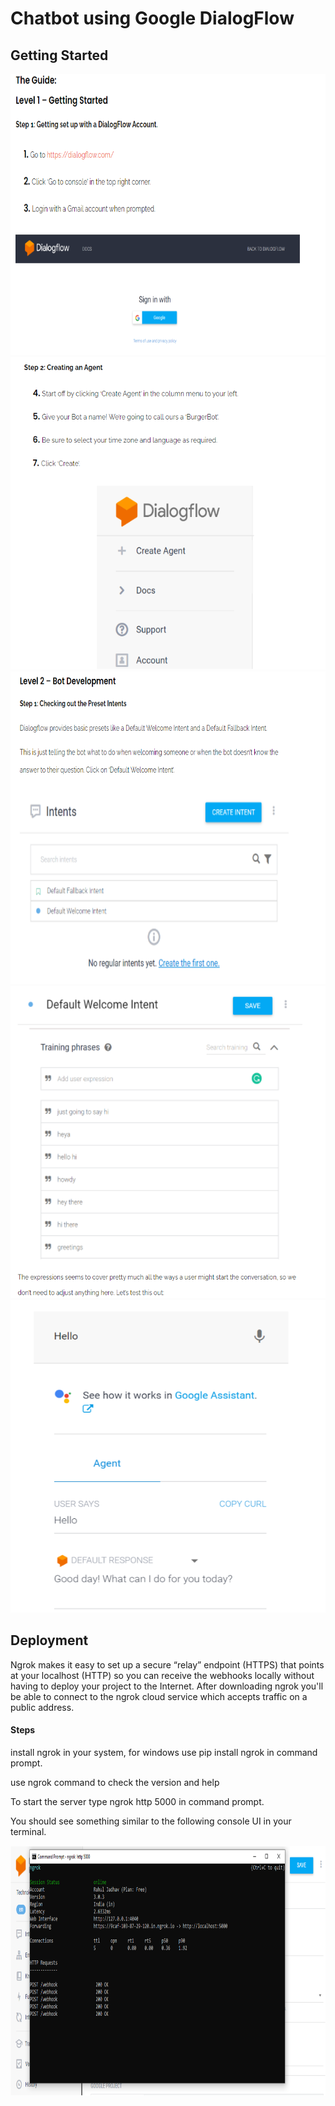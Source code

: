 # Chatbot using Google DialogFlow 

<h2>Getting Started</h2>
<img src="/01.PNG" alt="" width="700" height="450">
<img src="/02.PNG" alt="" width="700" height="500">
<img src="/03.PNG" alt="" width="700" height="500">
<img src="/04.PNG" alt="" width="700" height="500">
<img src="/05.PNG" alt="" width="700" height="500">

<h2>Deployment</h2>
<p>Ngrok makes it easy to set up a secure “relay” endpoint (HTTPS) that points at your localhost (HTTP) so you can receive the webhooks locally without having to deploy your project to the Internet. After downloading ngrok you'll be able to connect to the ngrok cloud service which accepts traffic on a public address.</p>

<h4>Steps</h4>
<p>install ngrok in your system, for windows use pip install ngrok in command prompt.</p>
<p>use ngrok command to check the version and help</p>
<p>To start the server type ngrok http 5000 in command prompt.</p>
<p>You should see something similar to the following console UI in your terminal.</p> 
<img src="/ngrok.PNG" alt="" width="1186" height="400">
